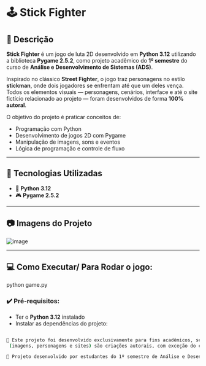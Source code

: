 # 🕹️ Stick Fighter

## 🎯 Descrição

**Stick Fighter** é um jogo de luta 2D desenvolvido em **Python 3.12** utilizando a biblioteca **Pygame 2.5.2**, como projeto acadêmico do **1º semestre** do curso de **Análise e Desenvolvimento de Sistemas (ADS)**.

Inspirado no clássico **Street Fighter**, o jogo traz personagens no estilo **stickman**, onde dois jogadores se enfrentam até que um deles vença. Todos os elementos visuais — personagens, cenários, interface e até o site fictício relacionado ao projeto — foram desenvolvidos de forma **100% autoral**.

O objetivo do projeto é praticar conceitos de:
- Programação com Python
- Desenvolvimento de jogos 2D com Pygame
- Manipulação de imagens, sons e eventos
- Lógica de programação e controle de fluxo

---

## 🚀 Tecnologias Utilizadas

- 🐍 **Python 3.12**
- 🎮 **Pygame 2.5.2**

---

## 📷 Imagens do Projeto

![image](https://github.com/user-attachments/assets/0ee63c52-d47e-4ae7-bbb9-994916a34dde)

---

## 💻 Como Executar/ Para Rodar o jogo:

python game.py

### ✔️ Pré-requisitos:
- Ter o **Python 3.12** instalado
- Instalar as dependências do projeto:
```bash

📜 Este projeto foi desenvolvido exclusivamente para fins acadêmicos, sem fins comerciais. Todos os assets
 (imagens, personagens e sites) são criações autorais, com exceção do cenário (imagem capturada da web)

📜 Projeto desenvolvido por estudantes do 1º semestre de Análise e Desenvolvimento de Sistemas (ADS) — SENAI Leopoldina — 2025.


